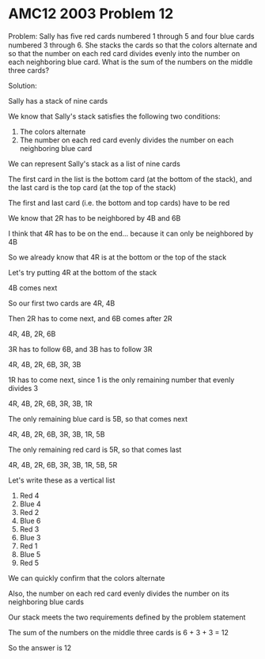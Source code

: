 # AMC12 2003 Problem 12

Problem: Sally has ﬁve red cards numbered 1 through 5 and four blue cards numbered 3 through 6. She stacks the cards so that the colors alternate and so that the number on each red card divides evenly into the number on each neighboring blue card. What is the sum of the numbers on the middle three cards?

Solution:

Sally has a stack of nine cards

We know that Sally's stack satisfies the following two conditions:

1. The colors alternate
2. The number on each red card evenly divides the number on each neighboring blue card

We can represent Sally's stack as a list of nine cards

The first card in the list is the bottom card (at the bottom of the stack), and the last card is the top card (at the top of the stack)

The first and last card (i.e. the bottom and top cards) have to be red

We know that 2R has to be neighbored by 4B and 6B

I think that 4R has to be on the end... because it can only be neighbored by 4B

So we already know that 4R is at the bottom or the top of the stack

Let's try putting 4R at the bottom of the stack

4B comes next

So our first two cards are 4R, 4B

Then 2R has to come next, and 6B comes after 2R

4R, 4B, 2R, 6B

3R has to follow 6B, and 3B has to follow 3R

4R, 4B, 2R, 6B, 3R, 3B

1R has to come next, since 1 is the only remaining number that evenly divides 3

4R, 4B, 2R, 6B, 3R, 3B, 1R

The only remaining blue card is 5B, so that comes next

4R, 4B, 2R, 6B, 3R, 3B, 1R, 5B

The only remaining red card is 5R, so that comes last

4R, 4B, 2R, 6B, 3R, 3B, 1R, 5B, 5R

Let's write these as a vertical list

1. Red 4
2. Blue 4
3. Red 2
4. Blue 6
5. Red 3
6. Blue 3
7. Red 1
8. Blue 5
9. Red 5

We can quickly confirm that the colors alternate

Also, the number on each red card evenly divides the number on its neighboring blue cards

Our stack meets the two requirements defined by the problem statement

The sum of the numbers on the middle three cards is 6 + 3 + 3 = 12

So the answer is 12
